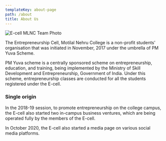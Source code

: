 ```yaml
---
templateKey: about-page
path: /about
title: About Us
---
```

![E-cell MLNC Team Photo](/img/img-20191108-wa0026.jpg "Team Photo")

The Entrepreneurship Cell, Motilal Nehru College is a non-profit
students' organisation that was initiated in November, 2017 under the
umbrella of PM Yuva Scheme. 

PM Yuva scheme is a centrally sponsored scheme on entrepreneurship, education, and training, being implemented by the Ministry of Skill Development and Entrepreneurship, Government of India. Under this scheme, entrepreneurship classes are conducted for all the students registered under the E-cell.

### Single origin

In the 2018-19 session, to promote entrepreneurship on the college
campus, the E-cell also started two in-campus business ventures, which are being operated fully by the members of the E-cell.

In October 2020, the E-cell also started a media page on various social media platforms.